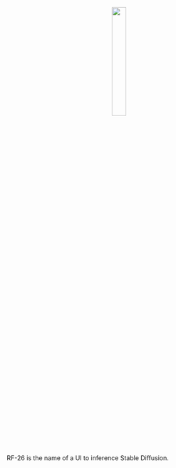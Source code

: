 <p align="center">
<a target="_blank"><img src="https://cdn.discordapp.com/attachments/682318783767248962/1100914041196650576/Untitled-3.svg" width="25%" height="auto"></a>
<h2></h2>
</p>

<p align="left">
RF-26 is the name of a UI to inference Stable Diffusion. 
</p
